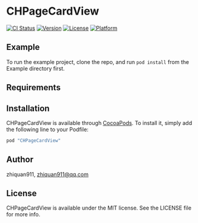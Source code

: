 # CHPageCardView

[![CI Status](http://img.shields.io/travis/zhiquan911/CHPageCardView.svg?style=flat)](https://travis-ci.org/zhiquan911/CHPageCardView)
[![Version](https://img.shields.io/cocoapods/v/CHPageCardView.svg?style=flat)](http://cocoapods.org/pods/CHPageCardView)
[![License](https://img.shields.io/cocoapods/l/CHPageCardView.svg?style=flat)](http://cocoapods.org/pods/CHPageCardView)
[![Platform](https://img.shields.io/cocoapods/p/CHPageCardView.svg?style=flat)](http://cocoapods.org/pods/CHPageCardView)

## Example

To run the example project, clone the repo, and run `pod install` from the Example directory first.

## Requirements

## Installation

CHPageCardView is available through [CocoaPods](http://cocoapods.org). To install
it, simply add the following line to your Podfile:

```ruby
pod "CHPageCardView"
```

## Author

zhiquan911, zhiquan911@qq.com

## License

CHPageCardView is available under the MIT license. See the LICENSE file for more info.
